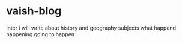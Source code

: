 # vaish-blog
inter
i will write about history and geography subjects what happend happening going to happen
